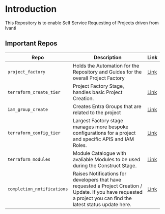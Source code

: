 # Introduction

This Repository is to enable Self Service Requesting of Projects driven from Ivanti 

## Important Repos

| Repo | Description | Link|
| ----------- | ----------- | ----------- |
| `project_factory` | Holds the Automation for the Repository and Guides for the overall Project Factory | [Link](https://github.com/Department-for-Transport-Cloud-Infra/project_factory) |
| `terraform_create_tier` | Project Factory Stage, handles basic Project Creation. | [Link](https://github.com/Department-for-Transport-Cloud-Infra/terraform_create_tier) |
| `iam_group_create` | Creates Entra Groups that are related to the project | [Link](https://github.com/Department-for-Transport-Cloud-Infra/iam_group_create) |
| `terraform_config_tier` | Largest Factory stage manages more bespoke configurations for a project and specific APIS and IAM Roles. | [Link](https://github.com/Department-for-Transport-Cloud-Infra/terraform_config_tier) |
| `terraform_modules` | Module Catalogue with avaliable Modules to be used during the Construct Stage. | [Link](https://github.com/Department-for-Transport-Cloud-Infra/terraform_modules) |
| `completion_notifications` | Raises Notifications for developers that have requested a Project Creation / Update. If you have requested a project you can find the latest status update here. | [Link](https://github.com/Department-for-Transport-Cloud-Infra/completion_notifications) |